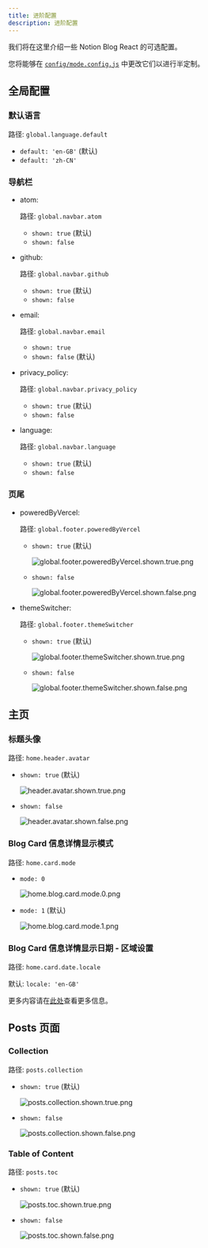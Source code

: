 ```yaml
---
title: 进阶配置
description: 进阶配置
---
```


我们将在这里介绍一些 Notion Blog React 的可选配置。

您将能够在 [`config/mode.config.js`](https://github.com/okisdev/Notion-Blog-React/blob/main/config/mode.config.js) 中更改它们以进行半定制。

## 全局配置

### 默认语言

路径: `global.language.default`

-   `default: 'en-GB'` (默认)
-   `default: 'zh-CN'`

### 导航栏

-   atom:

    路径: `global.navbar.atom`

    -   `shown: true` (默认)
    -   `shown: false`

-   github:

    路径: `global.navbar.github`

    -   `shown: true` (默认)
    -   `shown: false`

-   email:

    路径: `global.navbar.email`

    -   `shown: true`
    -   `shown: false` (默认)

-   privacy_policy:

    路径: `global.navbar.privacy_policy`

    -   `shown: true` (默认)
    -   `shown: false`

-   language:

    路径: `global.navbar.language`

    -   `shown: true` (默认)
    -   `shown: false`

### 页尾

-   poweredByVercel:

    路径: `global.footer.poweredByVercel`

    -   `shown: true` (默认)

        ![global.footer.poweredByVercel.shown.true.png](/docs/notion-blog-react/advanced-configuration/global.footer.poweredByVercel.shown.true.png)

    -   `shown: false`

        ![global.footer.poweredByVercel.shown.false.png](/docs/notion-blog-react/advanced-configuration/global.footer.poweredByVercel.shown.false.png)

-   themeSwitcher:

    路径: `global.footer.themeSwitcher`

    -   `shown: true` (默认)

        ![global.footer.themeSwitcher.shown.true.png](/docs/notion-blog-react/advanced-configuration/global.footer.themeSwitcher.shown.true.png)

    -   `shown: false`

        ![global.footer.themeSwitcher.shown.false.png](/docs/notion-blog-react/advanced-configuration/global.footer.themeSwitcher.shown.false.png)

## 主页

### 标题头像

路径: `home.header.avatar`

-   `shown: true` (默认)

    ![header.avatar.shown.true.png](/docs/notion-blog-react/advanced-configuration/header.avatar.shown.true.png)

-   `shown: false`

    ![header.avatar.shown.false.png](/docs/notion-blog-react/advanced-configuration/header.avatar.shown.false.png)

### Blog Card 信息详情显示模式

路径: `home.card.mode`

-   `mode: 0`

    ![home.blog.card.mode.0.png](/docs/notion-blog-react/advanced-configuration/home.blog.card.mode.0.png)

-   `mode: 1` (默认)

    ![home.blog.card.mode.1.png](/docs/notion-blog-react/advanced-configuration/home.blog.card.mode.1.png)

### Blog Card 信息详情显示日期 - 区域设置

路径: `home.card.date.locale`

默认: `locale: 'en-GB'`

更多内容请在[此处](https://developer.mozilla.org/en-US/docs/Web/JavaScript/Reference/Global_Objects/Date/toLocaleDateString)查看更多信息。

## Posts 页面

### Collection

路径: `posts.collection`

-   `shown: true` (默认)

    ![posts.collection.shown.true.png](/docs/notion-blog-react/advanced-configuration/posts.collection.shown.true.png)

-   `shown: false`

    ![posts.collection.shown.false.png](/docs/notion-blog-react/advanced-configuration/posts.collection.shown.false.png)

### Table of Content

路径: `posts.toc`

-   `shown: true` (默认)

    ![posts.toc.shown.true.png](/docs/notion-blog-react/advanced-configuration/posts.toc.shown.true.png)

-   `shown: false`

    ![posts.toc.shown.false.png](/docs/notion-blog-react/advanced-configuration/posts.toc.shown.false.png)
